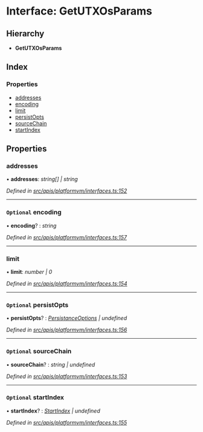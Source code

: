 # Interface: GetUTXOsParams

## Hierarchy

- **GetUTXOsParams**

## Index

### Properties

- [addresses](platformvm_interfaces.getutxosparams#addresses)
- [encoding](platformvm_interfaces.getutxosparams#optional-encoding)
- [limit](platformvm_interfaces.getutxosparams#limit)
- [persistOpts](platformvm_interfaces.getutxosparams#optional-persistopts)
- [sourceChain](platformvm_interfaces.getutxosparams#optional-sourcechain)
- [startIndex](platformvm_interfaces.getutxosparams#optional-startindex)

## Properties

### addresses

• **addresses**: _string[] | string_

_Defined in [src/apis/platformvm/interfaces.ts:152](https://github.com/chain4travel/caminojs/blob/3883166/src/apis/platformvm/interfaces.ts#L152)_

---

### `Optional` encoding

• **encoding**? : _string_

_Defined in [src/apis/platformvm/interfaces.ts:157](https://github.com/chain4travel/caminojs/blob/3883166/src/apis/platformvm/interfaces.ts#L157)_

---

### limit

• **limit**: _number | 0_

_Defined in [src/apis/platformvm/interfaces.ts:154](https://github.com/chain4travel/caminojs/blob/3883166/src/apis/platformvm/interfaces.ts#L154)_

---

### `Optional` persistOpts

• **persistOpts**? : _[PersistanceOptions](../classes/utils_persistanceoptions.persistanceoptions) | undefined_

_Defined in [src/apis/platformvm/interfaces.ts:156](https://github.com/chain4travel/caminojs/blob/3883166/src/apis/platformvm/interfaces.ts#L156)_

---

### `Optional` sourceChain

• **sourceChain**? : _string | undefined_

_Defined in [src/apis/platformvm/interfaces.ts:153](https://github.com/chain4travel/caminojs/blob/3883166/src/apis/platformvm/interfaces.ts#L153)_

---

### `Optional` startIndex

• **startIndex**? : _[StartIndex](platformvm_interfaces.startindex) | undefined_

_Defined in [src/apis/platformvm/interfaces.ts:155](https://github.com/chain4travel/caminojs/blob/3883166/src/apis/platformvm/interfaces.ts#L155)_
